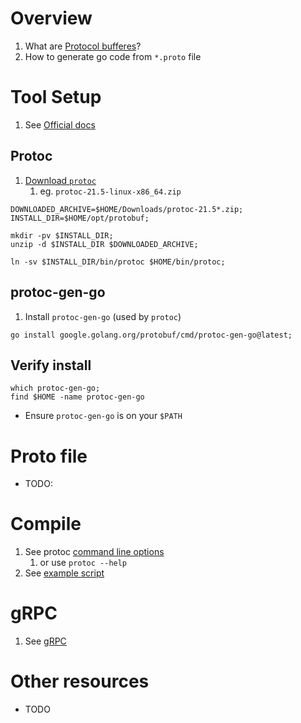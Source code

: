 # Overview
1. What are [Protocol bufferes](https://developers.google.com/protocol-buffers/docs/gotutorial)?
1. How to generate go code from `*.proto` file


# Tool Setup
1. See [Official docs](https://developers.google.com/protocol-buffers/docs/gotutorial#compiling-your-protocol-buffers)

## Protoc
1. [Download `protoc`](https://github.com/protocolbuffers/protobuf/releases)
    1. eg. `protoc-21.5-linux-x86_64.zip`
```
DOWNLOADED_ARCHIVE=$HOME/Downloads/protoc-21.5*.zip;
INSTALL_DIR=$HOME/opt/protobuf;

mkdir -pv $INSTALL_DIR;
unzip -d $INSTALL_DIR $DOWNLOADED_ARCHIVE;

ln -sv $INSTALL_DIR/bin/protoc $HOME/bin/protoc;
```


## protoc-gen-go
1. Install `protoc-gen-go` (used by `protoc`)
```
go install google.golang.org/protobuf/cmd/protoc-gen-go@latest;
```

## Verify install
```
which protoc-gen-go;
find $HOME -name protoc-gen-go
```

- Ensure `protoc-gen-go` is on your `$PATH`


# Proto file
- TODO:


# Compile
1. See protoc [command line options](https://manpages.ubuntu.com/manpages/trusty/man1/protoc.1.html)
    1. or use `protoc --help`
1. See [example script](../bash/examples/go/build.protobuf.sh)

# gRPC
1. See [gRPC](./grpc.md)


# Other resources
- TODO